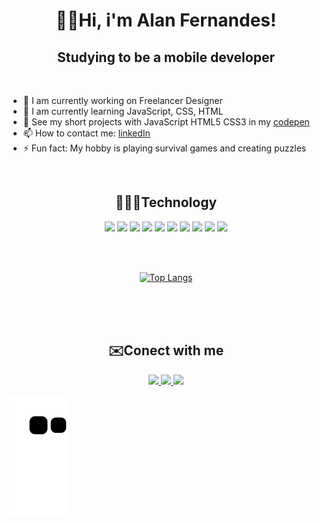# <center>  👋🏾Hi, i'm Alan Fernandes! </center>
## <center> Studying to be a mobile developer  </center>

<br>

- 🔭 I am currently working on Freelancer Designer
- 🌱 I am currently learning JavaScript, CSS, HTML
- 💫 See my short projects with JavaScript HTML5 CSS3 in my [codepen](codepen.io/allanfernds) 
- 📫 How to contact me: [linkedIn](https://www.linkedin.com/in/alan-fernandes-03096317b/)
- ⚡ Fun fact: My hobby is playing survival games and creating puzzles

<br>

## <center>   👨🏾‍💻Technology </center>

<center>
<img src=" https://upload.wikimedia.org/wikipedia/commons/9/99/Unofficial_JavaScript_logo_2.svg" width="50px">
<img src="https://cdn.jsdelivr.net/gh/devicons/devicon/icons/html5/html5-original.svg" width="50px">
<img src="https://cdn.jsdelivr.net/gh/devicons/devicon/icons/css3/css3-original.svg" width="50px">
<img src="https://cdn.jsdelivr.net/gh/devicons/devicon/icons/python/python-original.svg"width="50px">
<img src="https://cdn.jsdelivr.net/gh/devicons/devicon/icons/linux/linux-original.svg" width="50px"/>
<img src="https://cdn.jsdelivr.net/gh/devicons/devicon/icons/bulma/bulma-plain.svg" width="50px" />
<img src="https://cdn.jsdelivr.net/gh/devicons/devicon/icons/figma/figma-original.svg" width="50px"/>
<img src="https://cdn.jsdelivr.net/gh/devicons/devicon/icons/photoshop/photoshop-plain.svg" width="50px"/>
<img src="https://cdn.jsdelivr.net/gh/devicons/devicon/icons/illustrator/illustrator-plain.svg" width="50px"/>
<img src="https://cdn.jsdelivr.net/gh/devicons/devicon/icons/gimp/gimp-original.svg" width="50px"/>
</center>

<br><br>
<center>

[![Top Langs](https://github-readme-stats.vercel.app/api/top-langs/?username=allanfernds&layout=compact)](https://github.com/USERNAME/github-readme-stats)
</center>

<br><br><br>

## <center> ✉️Conect with me</center>

<center>
<a href="https://www.linkedin.com/in/alan-fernandes-03096317b/" alt="Instagram" target="_blank">
  <img src="https://img.shields.io/badge/LinkedIn-0077B5?style=for-the-badge&logo=linkedin&logoColor=white">
</a>
<a href="https://criarmeulink.com.br/u/1652531392" alt="Instagram" target="_blank">
  <img src="https://img.shields.io/badge/Gmail-D14836?style=for-the-badge&logo=gmail&logoColor=white">
</a>
<a href="https://www.instagram.com/_alanfernds" alt="Instagram" target="_blank">
  <img src="https://img.shields.io/badge/-Instagram-DF0174?style=for-the-badge&labelColor=DF0174&logo=instagram&logoColor=white&link=https://www.instagram.com/_alanfernds">
</a>
</center>

![Snake animation](https://github.com/allanfernds/allanfernds/blob/output/github-contribution-grid-snake.svg)
